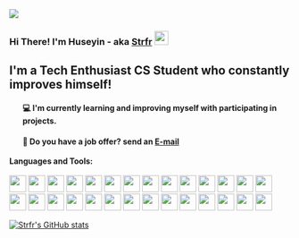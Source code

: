 <img src="https://user-images.githubusercontent.com/47529454/122479391-aba99980-cfd3-11eb-9d79-8fe2d7a1eec4.gif">
<h3 >Hi There! I'm Huseyin - aka <a href="https://github.com/strfr">Strfr</a> <img src="https://user-images.githubusercontent.com/47529454/122480122-efe96980-cfd4-11eb-98f5-2c3691dfd4f9.gif" width="25px"></h2>
<h2 >I'm a Tech Enthusiast CS Student who constantly improves himself!</h2>
<ul><h4> 💻 I'm currently learning and improving myself with participating in projects.</h4>
<h4> 💼 Do you have a job offer? send an <a href="mailto:aawifoa@gmail.com">E-mail</a></h4></ul>
<Strong>Languages and Tools:</Strong>
</br>
</br>
<a target="_blank" rel="noopener noreferrer" href="https://user-images.githubusercontent.com/47529454/122483286-e95df080-cfda-11eb-9471-284a5fb3d8ee.png"><img height="30" src="https://user-images.githubusercontent.com/47529454/122483286-e95df080-cfda-11eb-9471-284a5fb3d8ee.png" style="max-width:100%;"></a>
<a target="_blank" rel="noopener noreferrer" href="https://user-images.githubusercontent.com/47529454/122483398-23c78d80-cfdb-11eb-8407-ee38c4c14265.png"><img height="30" src="https://user-images.githubusercontent.com/47529454/122483398-23c78d80-cfdb-11eb-8407-ee38c4c14265.png" style="max-width:100%;"></a>
<a target="_blank" rel="noopener noreferrer" href="https://user-images.githubusercontent.com/47529454/122484388-2c20c800-cfdd-11eb-9e5d-134b01e4f249.png"><img height="30" src="https://user-images.githubusercontent.com/47529454/122484388-2c20c800-cfdd-11eb-9e5d-134b01e4f249.png" style="max-width:100%;"></a>
<a target="_blank" rel="noopener noreferrer" href="https://user-images.githubusercontent.com/47529454/122484409-393db700-cfdd-11eb-8c51-5a4c73d7fbe9.png"><img height="30" src="https://user-images.githubusercontent.com/47529454/122484409-393db700-cfdd-11eb-8c51-5a4c73d7fbe9.png" style="max-width:100%;"></a>
<a target="_blank" rel="noopener noreferrer" href="https://user-images.githubusercontent.com/47529454/122484962-83736800-cfde-11eb-9b29-aae8b5bb9d27.png"><img height="30" src="https://user-images.githubusercontent.com/47529454/122484962-83736800-cfde-11eb-9b29-aae8b5bb9d27.png" style="max-width:100%;"></a>
<a target="_blank" rel="noopener noreferrer" href="https://user-images.githubusercontent.com/47529454/122485039-ab62cb80-cfde-11eb-9a04-9ace06bfe17b.png"><img height="30" src="https://user-images.githubusercontent.com/47529454/122485039-ab62cb80-cfde-11eb-9a04-9ace06bfe17b.png" style="max-width:100%;"></a>
<a target="_blank" rel="noopener noreferrer" href="https://user-images.githubusercontent.com/47529454/122484461-55d9ef00-cfdd-11eb-89c5-7f836a77f2fe.png"><img height="30" src="https://user-images.githubusercontent.com/47529454/122484461-55d9ef00-cfdd-11eb-89c5-7f836a77f2fe.png" style="max-width:100%;"></a>
<a target="_blank" rel="noopener noreferrer" href="https://user-images.githubusercontent.com/47529454/122484470-583c4900-cfdd-11eb-95fa-e559d9bcc89d.png"><img height="30" src="https://user-images.githubusercontent.com/47529454/122484470-583c4900-cfdd-11eb-95fa-e559d9bcc89d.png" style="max-width:100%;"></a>
<a target="_blank" rel="noopener noreferrer" href="https://user-images.githubusercontent.com/47529454/122484476-5a9ea300-cfdd-11eb-8026-25122176ad06.png"><img height="30" src="https://user-images.githubusercontent.com/47529454/122484476-5a9ea300-cfdd-11eb-8026-25122176ad06.png" style="max-width:100%;"></a>
<a target="_blank" rel="noopener noreferrer" href="https://user-images.githubusercontent.com/47529454/122485469-a94d3c80-cfdf-11eb-9c34-863461c692a3.png"><img height="30" src="https://user-images.githubusercontent.com/47529454/122485469-a94d3c80-cfdf-11eb-9c34-863461c692a3.png" style="max-width:100%;"></a>
<a target="_blank" rel="noopener noreferrer" href="https://www.mikroe.com/mikroc-pic"><img height="30" src="https://user-images.githubusercontent.com/47529454/122485504-c6820b00-cfdf-11eb-9546-68f3a5d6eb73.jpg" style="max-width:100%;"></a>
<a target="_blank" rel="noopener noreferrer" href="https://user-images.githubusercontent.com/47529454/122484496-64280b00-cfdd-11eb-9826-df67a7407ca1.png"><img height="30" src="https://user-images.githubusercontent.com/47529454/122484496-64280b00-cfdd-11eb-9826-df67a7407ca1.png" style="max-width:100%;"></a>
<a target="_blank" rel="noopener noreferrer" href="https://user-images.githubusercontent.com/47529454/122484895-59ba4100-cfde-11eb-9346-a75685a891f9.png"><img height="30" src="https://user-images.githubusercontent.com/47529454/122484895-59ba4100-cfde-11eb-9346-a75685a891f9.png" style="max-width:100%;"></a>
<a target="_blank" rel="noopener noreferrer" href="https://user-images.githubusercontent.com/47529454/122484516-6b4f1900-cfdd-11eb-976c-a8eb9b48a8db.png"><img height="30" src="https://user-images.githubusercontent.com/47529454/122484516-6b4f1900-cfdd-11eb-976c-a8eb9b48a8db.png" style="max-width:100%;"></a>
<a target="_blank" rel="noopener noreferrer" href="https://user-images.githubusercontent.com/47529454/122484523-6ee2a000-cfdd-11eb-9cc3-e089f6015118.png"><img height="30" src="https://user-images.githubusercontent.com/47529454/122484523-6ee2a000-cfdd-11eb-9cc3-e089f6015118.png" style="max-width:100%;"></a>
<a target="_blank" rel="noopener noreferrer" href="https://user-images.githubusercontent.com/47529454/122484528-70ac6380-cfdd-11eb-979b-550365e197d9.png"><img height="30" src="https://user-images.githubusercontent.com/47529454/122484528-70ac6380-cfdd-11eb-979b-550365e197d9.png" style="max-width:100%;"></a>
<a target="_blank" rel="noopener noreferrer" href="https://user-images.githubusercontent.com/47529454/122484530-72762700-cfdd-11eb-844d-66f3be65ce69.png"><img height="30" src="https://user-images.githubusercontent.com/47529454/122484530-72762700-cfdd-11eb-844d-66f3be65ce69.png" style="max-width:100%;"></a>
<a target="_blank" rel="noopener noreferrer" href="https://user-images.githubusercontent.com/47529454/122484530-72762700-cfdd-11eb-844d-66f3be65ce69.png"><img height="30" src="https://user-images.githubusercontent.com/47529454/122483543-83be3400-cfdb-11eb-908e-2c0fdf538928.png" style="max-width:100%;"></a>
<a target="_blank" rel="noopener noreferrer" href="https://www.st.com/en/development-tools/stm32cubemx.html"><img height="30" src="https://user-images.githubusercontent.com/47529454/122484486-5f635700-cfdd-11eb-8345-7f4a8a1b89e2.png" style="max-width:100%;"></a>
<a target="_blank" rel="noopener noreferrer" href="https://www.st.com/content/st_com/en.html"><img height="30" src="https://user-images.githubusercontent.com/47529454/122484491-61c5b100-cfdd-11eb-8b84-056cf0f74443.jpg" style="max-width:100%;"></a>
<a target="_blank" rel="noopener noreferrer" href="https://user-images.githubusercontent.com/47529454/122485834-82433a80-cfe0-11eb-91d1-520cd42657c5.gif"><img height="30" src="https://user-images.githubusercontent.com/47529454/122485834-82433a80-cfe0-11eb-91d1-520cd42657c5.gif" style="max-width:100%;"></a>
<a target="_blank" rel="noopener noreferrer" href="https://user-images.githubusercontent.com/47529454/122529408-226f8280-d026-11eb-82b1-d20c9012d0eb.jpg"><img height="30" src="https://user-images.githubusercontent.com/47529454/122529408-226f8280-d026-11eb-82b1-d20c9012d0eb.jpg" style="max-width:100%;"></a>
<a target="_blank" rel="noopener noreferrer" href="https://user-images.githubusercontent.com/47529454/122529865-9873e980-d026-11eb-9588-d935ac82d058.png"><img height="30" src="https://user-images.githubusercontent.com/47529454/122529865-9873e980-d026-11eb-9588-d935ac82d058.png" style="max-width:100%;"></a>
<a target="_blank" rel="noopener noreferrer" href="https://user-images.githubusercontent.com/47529454/122529932-a45fab80-d026-11eb-8201-46c3d76b4d3c.jpg"><img height="30" src="https://user-images.githubusercontent.com/47529454/122529932-a45fab80-d026-11eb-8201-46c3d76b4d3c.jpg" style="max-width:100%;"></a>
<a target="_blank" rel="noopener noreferrer" href="https://user-images.githubusercontent.com/47529454/122529821-8abe6400-d026-11eb-9a21-acd63e16d197.jpg"><img height="30" src="https://user-images.githubusercontent.com/47529454/122529821-8abe6400-d026-11eb-9a21-acd63e16d197.jpg" style="max-width:100%;"></a>
<a target="_blank" rel="noopener noreferrer" href="https://user-images.githubusercontent.com/47529454/122484482-5d999380-cfdd-11eb-946a-ee8bd10d3cee.png"><img height="30" src="https://user-images.githubusercontent.com/47529454/122484482-5d999380-cfdd-11eb-946a-ee8bd10d3cee.png" style="max-width:100%;"></a>
<a target="_blank" rel="noopener noreferrer" href="https://user-images.githubusercontent.com/47529454/122530548-4089b280-d027-11eb-9def-1316cf356114.png"><img height="30" src="https://user-images.githubusercontent.com/47529454/122530548-4089b280-d027-11eb-9def-1316cf356114.png" style="max-width:100%;"></a>
<a target="_blank" rel="noopener noreferrer" href="https://user-images.githubusercontent.com/47529454/122530526-3962a480-d027-11eb-9b4c-c1c6e19ebd66.jpg"><img height="30" src="https://user-images.githubusercontent.com/47529454/122530526-3962a480-d027-11eb-9b4c-c1c6e19ebd66.jpg" style="max-width:100%;"></a>

[![Strfr's GitHub stats](https://github-readme-stats.vercel.app/api?username=Strfr)](https://github.com/Strfr/github-readme-stats)
